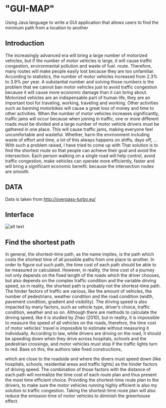 # "GUI-MAP"
Using Java language to write a GUI application that allows users to find the minimum path from a location to another

## Introduction

The increasingly advanced era will bring a large number of motorized vehicles, but if the number of motor vehicles is large, it will cause traffic congestion, environmental pollution and waste of fuel. route. Therefore, many routes will make people easily lost because they are too unfamiliar. According to statistics, the number of motor vehicles increased from 2.3% to 3.9% per year. A substantial number and solving those numbers is the problem that we cannot ban motor vehicles just to avoid traffic congestion because it will cause more economic damage than it can bring about. Motorized vehicles are an indispensable part of human life, they are an important tool for traveling, working, traveling and working. Other activities such as banning motorbikes will cause a great loss of money and time to other activities. When the number of motor vehicles increases significantly, traffic jams will occur because when joining in traffic, one or more different roads must be divided and a large number of motor vehicle drivers must be gathered in one place. This will cause traffic jams, making everyone feel uncomfortable and wasteful. Whether, harm the environment including waste of effort and time, a lot of this always happens on shifts, days off, ... With such a problem raised, I have tried to come up with That solution is to find the shortest route so that people can achieve their goal and avoid the intersection. Each person walking on a single road will help control, avoid traffic congestion, make vehicles can operate more efficiently, faster and will bring a significant economic benefit. because the intersection routes are smooth.

## DATA

Data is taken from http://overpass-turbo.eu/

## Interface

![alt text](https://github.com/nthanhkhang/GUI-MAP/blob/main/Interface.png)

## Find the shortest path 

In general, the shortest-time path, as the name implies, is the path which costs the shortest time of all possible paths from one place to another. In order to figure out such path, the time cost of each path should be able to be measured or calculated. However, in reality, the time cost of a journey not only depends on the fixed length of the roads which the driver chooses, but also depends on the complex traffic condition and the variable driving speed, so in reality, the shortest path is probably not the shortest-time path. The hinder factors of traffic are various, like the amount of vehicles, the number of pedestrians, weather condition and the road condition (width, pavement condition, gradient and visibility). The driving speed is also impacted by many factors, such as vehicle type, driver’s choice, traffic condition, weather and so on. Although there are methods to calculate the driving speed, like it is studied by Zhao (2010), but in reality, it is impossible to measure the speed of all vehicles on the roads, therefore, the time cost of motor vehicles’ travel is impossible to estimate without measuring it individually. According to law, while drivers are driving on the road, it should be speeding down when they drive across hospitals, schools and the pedestrian crossings, and motor vehicles must stop if the traffic lights turn to red. Base on this, the authors take fixed constructions, 

 
which are close to the roadside and where the divers must speed down (like hospitals, schools, residential areas and traffic lights) as the hinder factors of driving speed. The combination of those factors with the distance of each path will normalize the time cost of each route plan and thus present the most time efficient choice.  Providing the shortest-time route plan to the drivers, to make sure the motor vehicles running highly efficient is also my solution to traffic congestion. Taking the shortest-time route plan will also reduce the emission time of motor vehicles to diminish the greenhouse effect.
